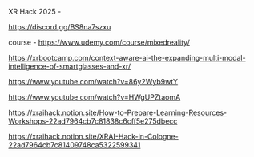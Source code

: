 XR Hack 2025 - 

https://discord.gg/BS8na7szxu

course - https://www.udemy.com/course/mixedreality/

https://xrbootcamp.com/context-aware-ai-the-expanding-multi-modal-intelligence-of-smartglasses-and-xr/


https://www.youtube.com/watch?v=86y2Wyb9wtY

https://www.youtube.com/watch?v=HWgUPZtaomA

https://xraihack.notion.site/How-to-Prepare-Learning-Resources-Workshops-22ad7964cb7c81838c6cff5e275dbecc


https://xraihack.notion.site/XRAI-Hack-in-Cologne-22ad7964cb7c81409748ca5322599341


